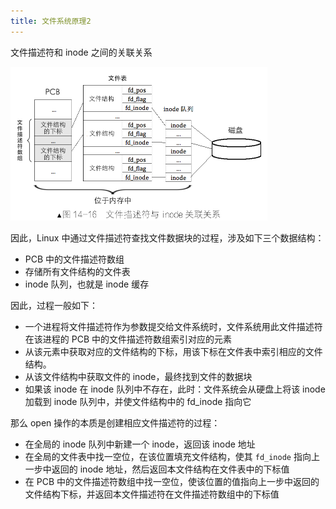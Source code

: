 ```yaml
---
title: 文件系统原理2
---
```


文件描述符和 inode 之间的关联关系

<img src="./image/文件描述符与inode关系.png" style="zoom:50%;" />

因此，Linux 中通过文件描述符查找文件数据块的过程，涉及如下三个数据结构：

- PCB 中的文件描述符数组
- 存储所有文件结构的文件表
- inode 队列，也就是 inode 缓存

因此，过程一般如下：

- 一个进程将文件描述符作为参数提交给文件系统时，文件系统用此文件描述符在该进程的 PCB 中的文件描述符数组索引对应的元素
- 从该元素中获取对应的文件结构的下标，用该下标在文件表中索引相应的文件结构。
- 从该文件结构中获取文件的 inode，最终找到文件的数据块
- 如果该 inode 在 inode 队列中不存在，此时：文件系统会从硬盘上将该 inode 加载到 inode 队列中，并使文件结构中的 fd_inode 指向它

那么 open 操作的本质是创建相应文件描述符的过程：

- 在全局的 inode 队列中新建一个 inode，返回该 inode 地址
- 在全局的文件表中找一空位，在该位置填充文件结构，使其 `fd_inode` 指向上一步中返回的 inode 地址，然后返回本文件结构在文件表中的下标值
- 在 PCB 中的文件描述符数组中找一空位，使该位置的值指向上一步中返回的文件结构下标，并返回本文件描述符在文件描述符数组中的下标值
